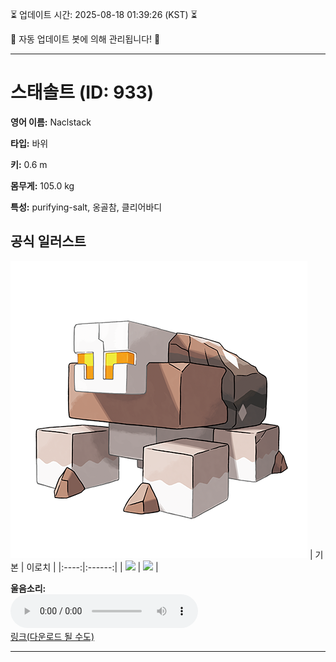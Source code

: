 
⏳ 업데이트 시간: 2025-08-18 01:39:26 (KST) ⏳

🤖 자동 업데이트 봇에 의해 관리됩니다! 🤖

---

# 스태솔트 (ID: 933)
**영어 이름:** Naclstack

**타입:** 바위

**키:** 0.6 m

**몸무게:** 105.0 kg

**특성:** purifying-salt, 옹골참, 클리어바디

## 공식 일러스트
![](https://raw.githubusercontent.com/PokeAPI/sprites/master/sprites/pokemon/other/official-artwork/933.png)
| 기본 | 이로치 |
|:----:|:------:|
| <img src="http://play.pokemonshowdown.com/sprites/ani/naclstack.gif" width="200"> | <img src="http://play.pokemonshowdown.com/sprites/ani-shiny/naclstack.gif" width="200"> |

**울음소리:**<br><audio controls src="https://raw.githubusercontent.com/PokeAPI/cries/main/cries/pokemon/latest/933.ogg"></audio><br> [링크(다운로드 될 수도)](https://raw.githubusercontent.com/PokeAPI/cries/main/cries/pokemon/latest/933.ogg)


---
